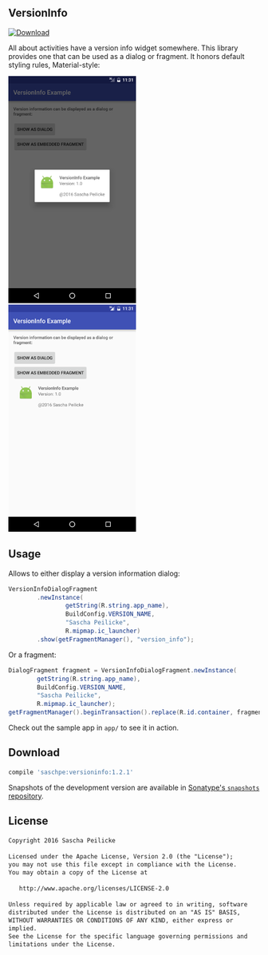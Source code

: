 VersionInfo
-----------

[ ![Download](https://api.bintray.com/packages/saschpe/maven/android-versioninfo/images/download.svg) ](https://bintray.com/saschpe/maven/android-versioninfo/_latestVersion)

All about activities have a version info widget somewhere. This library provides one that can be
used as a dialog or fragment. It honors default styling rules, Material-style:

![Dialog](doc/img/versioninfo-sample-dialog.png)
![Fragment](doc/img/versioninfo-sample-fragment.png)


Usage
-----

Allows to either display a version information dialog:

```java
VersionInfoDialogFragment
        .newInstance(
                getString(R.string.app_name),
                BuildConfig.VERSION_NAME,
                "Sascha Peilicke",
                R.mipmap.ic_launcher)
        .show(getFragmentManager(), "version_info");
```

Or a fragment:

```java
DialogFragment fragment = VersionInfoDialogFragment.newInstance(
        getString(R.string.app_name),
        BuildConfig.VERSION_NAME,
        "Sascha Peilicke",
        R.mipmap.ic_launcher);
getFragmentManager().beginTransaction().replace(R.id.container, fragment).commit();
```

Check out the sample app in `app/` to see it in action.


Download
--------

```groovy
compile 'saschpe:versioninfo:1.2.1'
```

Snapshots of the development version are available in [Sonatype's `snapshots` repository][snap].


License
-------

    Copyright 2016 Sascha Peilicke

    Licensed under the Apache License, Version 2.0 (the "License");
    you may not use this file except in compliance with the License.
    You may obtain a copy of the License at

       http://www.apache.org/licenses/LICENSE-2.0

    Unless required by applicable law or agreed to in writing, software
    distributed under the License is distributed on an "AS IS" BASIS,
    WITHOUT WARRANTIES OR CONDITIONS OF ANY KIND, either express or implied.
    See the License for the specific language governing permissions and
    limitations under the License.



 [snap]: https://oss.sonatype.org/content/repositories/snapshots/
